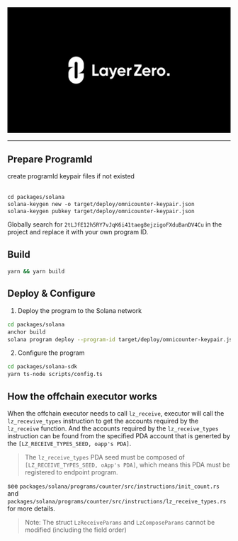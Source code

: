 <div align="center">
    <img alt="LayerZero" src="resources/LayerZeroLogo.png"/>
</div>

---

## Prepare ProgramId

create programId keypair files if not existed

```

cd packages/solana
solana-keygen new -o target/deploy/omnicounter-keypair.json
solana-keygen pubkey target/deploy/omnicounter-keypair.json
```

Globally search for `2tLJfE12h5RY7vJqK6i41taeg8ejzigoFXduBanDV4Cu` in the project and replace it with your own program ID.

## Build

```bash
yarn && yarn build
```

## Deploy & Configure

1. Deploy the program to the Solana network

``` bash
cd packages/solana
anchor build
solana program deploy --program-id target/deploy/omnicounter-keypair.json target/deploy/omnicounter.so -u testnet
```

2. Configure the program

``` bash
cd packages/solana-sdk
yarn ts-node scripts/config.ts
```

## How the offchain executor works
When the offchain executor needs to call `lz_receive`, executor will call the `lz_recevive_types` instruction to get the accounts required by the `lz_receive` function. And the accounts required by the `lz_receive_types` instruction can be found from the specified PDA account that is generted by the `[LZ_RECEIVE_TYPES_SEED, oapp's PDA]`.
> The `lz_receive_types` PDA seed must be composed of `[LZ_RECEIVE_TYPES_SEED, oApp's PDA]`, which means this PDA must be registered to endpoint program.

see `packages/solana/programs/counter/src/instructions/init_count.rs` and `packages/solana/programs/counter/src/instructions/lz_receive_types.rs` for more details.

> Note: The struct `LzReceiveParams` and `LzComposeParams` cannot be modified (including the field order)